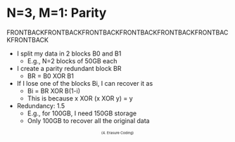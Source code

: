 # N=3, M=1: Parity
FRONTBACKFRONTBACKFRONTBACKFRONTBACKFRONTBACKFRONTBACKFRONTBACK
- I split my data in 2 blocks B0
 and B1
  - E.g., N=2 blocks of 50GB each
- I create a parity redundant block BR
  - BR = B0 XOR B1
- If I lose one of the blocks Bi, I can recover it as
  - Bi = BR XOR B(1-i)
  - This is because x XOR (x XOR y) = y
- Redundancy: 1.5
  - E.g., for 100GB, I need 150GB storage
  - Only 100GB to recover all the original data


<div style="text-align: center; font-size:8px;">(4. Erasure Coding)</div>
